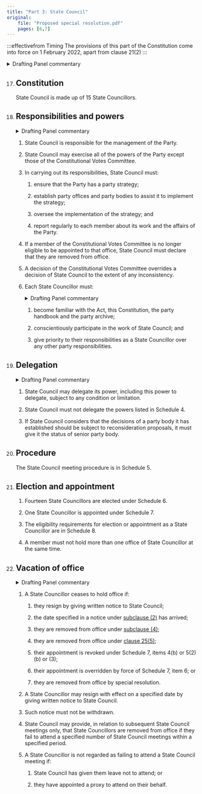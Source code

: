 ```yaml
---
title: "Part 3: State Council"
original:
    file: "Proposed special resolution.pdf"
    pages: [6,7]
---
```


:::effectivefrom Timing
The provisions of this part of the Constitution come into force
on 1 February 2022, apart from clause 21(2)
:::


<details>

<summary>Drafting Panel commentary</summary>

<u>At a glance</u>

* Provides for a 15-member State Council.

* Sets out State Council’s responsibilities and powers.

* State Council is responsible for the management of the Party.

* Sets out each State Councillor’s responsibilities.

* Empowers State Council to delegate its powers.

* Provides for State Councillors’ vacation of office.

* [Schedule 4](./schedule-04-powers-state-council-must-not-delegate.md) sets out the powers State Council cannot delegate.

* [Schedule 5](./schedule-05-state-council-meeting-procedure.md) sets out State Council meeting procedures.

* [Schedule 6](./schedule-06-state-council-elections.md) sets out State council election procedures.

* [Schedule 8](./schedule-08-eligibility-requirements.md) sets out eligibility requirements for State Councillors.

* (Schedules [2](./schedule-02-joint-branch-proposal-to-state-council.md) & [3](./schedule-03-members-direct-decision-making.md) describe joint branch proposals and members’ direct decision
  making procedures, and are dealt with below.)

<u>Summary and Explanation</u>

The current State Council (which is the committee of management of the Party) has
some 70 odd members. Of these, 51 are elected one-per-branch, only at branch
meetings. Nine are appointed by State and Federal MPs and local councillors. Four
office bearers and the convenors of the Policy and Campaign Committees are elected
by all members. Finally, a number of positions are elected by members of the Upper
House regions with proportionately more members (presently Southern and Northern
Metro). There is also a State Executive (the office bearers, etc., plus 7 members
elected by and from State Council), all of whose decisions must be ratified by State
Council. Nearly all positions are elected annually.

It is proposed that this be replaced by a State Council with 15 members. All 15 would
be elected by proportional representation by the entire membership for a two-year
term, with 7 elected one year and 8 elected the next. Every second year there would be
an electronic vote of all members, and in the other years the election would be from all
members but with a requirement that members attend an election deliberation session
at a branch meeting or online before they can cast their ballot (see [Schedule 6](./schedule-06-state-council-elections.md)). This
vote does not need to be cast at the meeting. An election deliberation session is a
discussion of (see [Schedule 6, item 6](./schedule-06-state-council-elections.md#election-deliberation-session)):

<subclause-letters>

1. the issues facing the Party and how they should be addressed

2. the strengths and weaknesses of the current State Council; and

3. the merits of the candidates in addressing those.

</subclause-letters>

The new State Council would have all the powers of the current State Council, except
there would be a mandatory requirement for a participatory and deliberative
consensus-based decision-making process to be established for policy and high-level
strategy. Public office holders at each level of government have the right to appoint a
nominee to attend and speak at meetings of State Council, and they cannot be
excluded from any confidential session. The same rights of representation apply to the
Party’s First Nations members, with a right in the First Nations party body (i.e. the
BlakGreens) to nominate two members to attend any meeting of the State Council.
(Schedule 5, item 6(2)).

Clause 18 sets out the general powers of State Council. State Council must ensure that
the party has a party strategy and must establish party bodies and offices to assist it to
implement that strategy (clause 18(3)).

Clause 18(6) requires State Councillors to make themselves aware of the requirements
of party governance and to prioritise their State Council work over other party
responsibilities.

Clause 19 makes clear that State Council can delegate its powers to other bodies; for
example, to an election campaign management committee. However, [Schedule 4](./schedule-04-powers-state-council-must-not-delegate.md) sets
out a range of fundamental decisions that State Council cannot delegate.

Clause 22 sets out how a State Councillor ceases to hold office.

</details>


 
17. ## Constitution

    State Council is made up of 15 State Councillors.

18. ## Responsibilities and powers

    <details><summary>Drafting Panel commentary</summary>
    Clause 18 sets out the general powers of State Council. State Council must ensure that
    the party has a party strategy and must establish party bodies and offices to assist it to
    implement that strategy (clause 18(3)).
    </details>

    1.  State Council is responsible for the management of the Party.

    2.  State Council may exercise all of the powers of the Party except
        those of the Constitutional Votes Committee.

    3.  In carrying out its responsibilities, State Council must:

        <subclause-letters>

        1.  ensure that the Party has a party strategy;

        2.  establish party offices and party bodies to assist it to
            implement the strategy;

        3.  oversee the implementation of the strategy; and

        4.  report regularly to each member about its work and the
            affairs of the Party.

        </subclause-letters>

    4.  If a member of the Constitutional Votes Committee is no longer
        eligible to be appointed to that office, State Council must
        declare that they are removed from office.

    5.  A decision of the Constitutional Votes Committee overrides a
        decision of State Council to the extent of any inconsistency.

    6.  Each State Councillor must:

        <details><summary>Drafting Panel commentary</summary>
        Clause 18(6) requires State Councillors to make themselves aware of the requirements
        of party governance and to prioritise their State Council work over other party
        responsibilities.
        </details>

        <subclause-letters>

        1.  become familiar with the Act, this Constitution, the party
            handbook and the party archive;

        2.  conscientiously participate in the work of State Council;
            and

        3.  give priority to their responsibilities as a State
            Councillor over any other party responsibilities.

        </subclause-letters>

19. ## Delegation

    <details><summary>Drafting Panel commentary</summary>
    Clause 19 makes clear that State Council can delegate its powers to other bodies; for
    example, to an election campaign management committee. However, [Schedule 4](./schedule-04-powers-state-council-must-not-delegate.md) sets
    out a range of fundamental decisions that State Council cannot delegate.
    </details>

    1.  State Council may delegate its power, including this power to
        delegate, subject to any condition or limitation.

    2.  State Council must not delegate the powers listed in Schedule 4.

    3.  If State Council considers that the decisions of a party body it
        has established should be subject to reconsideration proposals,
        it must give it the status of senior party body.

20. ## Procedure

    The State Council meeting procedure is in Schedule 5.

21. ## Election and appointment

    1.  Fourteen State Councillors are elected under Schedule 6.

    2. One State Councillor is appointed under Schedule 7.

    3.  The eligibility requirements for election or appointment as a State Councillor
        are in Schedule 8.

    4.  A member must not hold more than one office of State Councillor at the same time.

22. ## Vacation of office

    <details><summary>Drafting Panel commentary</summary>
    Clause 22 sets out how a State Councillor ceases to hold office.
    </details>

    1.  A State Councillor ceases to hold office if:

        <subclause-letters>

        1.  they resign by giving written notice to State Council;

        2.  the date specified in a notice under [subclause (2)](#22.2) has
            arrived;

        3.  they are removed from office under [subclause (4)](#22.4);

        4.  they are removed from office under [clause 25(5)](./04-constitutional-votes-committee.md#25.5);

        5.  their appointment is revoked under Schedule 7, items 4(b) or 5(2)(b) or (3);

        6.  their appointment is overridden by force of Schedule 7, item 6; or

        7.  they are removed from office by special resolution.

        </subclause-letters>

    2.  A State Councillor may resign with effect on a specified date by
        giving written notice to State Council.

    3.  Such notice must not be withdrawn.

    4.  State Council may provide, in relation to subsequent State
        Council meetings only, that State Councillors are removed from
        office if they fail to attend a specified number of State
        Council meetings within a specified period.

    5.  A State Councillor is not regarded as failing to attend a State
        Council meeting if:

        <subclause-letters>

        1.  State Council has given them leave not to attend; or

        2.  they have appointed a proxy to attend on their behalf.

        </subclause-letters>



